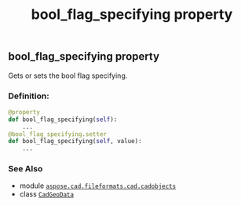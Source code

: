 ﻿---
title: bool_flag_specifying property
second_title: Aspose.CAD for Python via .NET API References
description: 
type: docs
weight: 80
url: /python-net/aspose.cad.fileformats.cad.cadobjects/cadgeodata/bool_flag_specifying/
is_root: false
---

## bool_flag_specifying property


Gets or sets the bool flag specifying.
### Definition:
```python
@property
def bool_flag_specifying(self):
    ...
@bool_flag_specifying.setter
def bool_flag_specifying(self, value):
    ...
```

### See Also
* module [`aspose.cad.fileformats.cad.cadobjects`](../../)
* class [`CadGeoData`](/cad/python-net/aspose.cad.fileformats.cad.cadobjects/cadgeodata)
